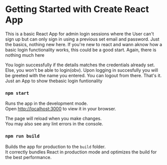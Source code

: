 # Getting Started with Create React App

This is a basic React App for admin login sessions where the User can't sign up but can only sign in using a previous set email and password.
Just the basics, nothing new here. If you're new to react and wann aknow how a basic login functionality works, this could be a good start.
Again, there is nothing much here

You login successfully if the details matches the credentials already set. Else, you won't be able to login(obv). Upon logging in succesfully you will be greeted with the name you entered. You can logout from there. That's it. Just an App to show thebasic login funtionality


### `npm start`

Runs the app in the development mode.\
Open [http://localhost:3000](http://localhost:3000) to view it in your browser.

The page will reload when you make changes.\
You may also see any lint errors in the console.

### `npm run build`

Builds the app for production to the `build` folder.\
It correctly bundles React in production mode and optimizes the build for the best performance.



